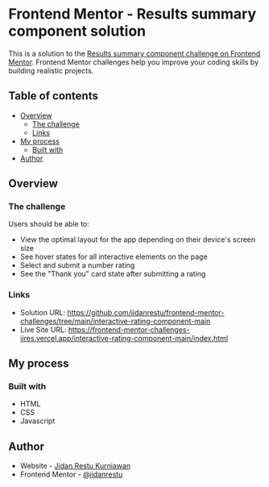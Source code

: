 # Frontend Mentor - Results summary component solution

This is a solution to the [Results summary component challenge on Frontend Mentor](https://www.frontendmentor.io/challenges/results-summary-component-CE_K6s0maV). Frontend Mentor challenges help you improve your coding skills by building realistic projects.

## Table of contents

- [Overview](#overview)
  - [The challenge](#the-challenge)
  - [Links](#links)
- [My process](#my-process)
  - [Built with](#built-with)
- [Author](#author)

## Overview

### The challenge

Users should be able to:

- View the optimal layout for the app depending on their device's screen size
- See hover states for all interactive elements on the page
- Select and submit a number rating
- See the "Thank you" card state after submitting a rating

### Links

- Solution URL: https://github.com/jidanrestu/frontend-mentor-challenges/tree/main/interactive-rating-component-main
- Live Site URL: https://frontend-mentor-challenges-jires.vercel.app/interactive-rating-component-main/index.html

## My process

### Built with

- HTML
- CSS
- Javascript

## Author

- Website - [Jidan Restu Kurniawan](https://jidanrestu.github.io/)
- Frontend Mentor - [@jidanrestu](https://www.frontendmentor.io/profile/jidanrestu)
